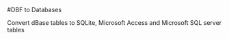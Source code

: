 #DBF to Databases

Convert dBase tables to SQLite, Microsoft Access and Microsoft SQL server tables
